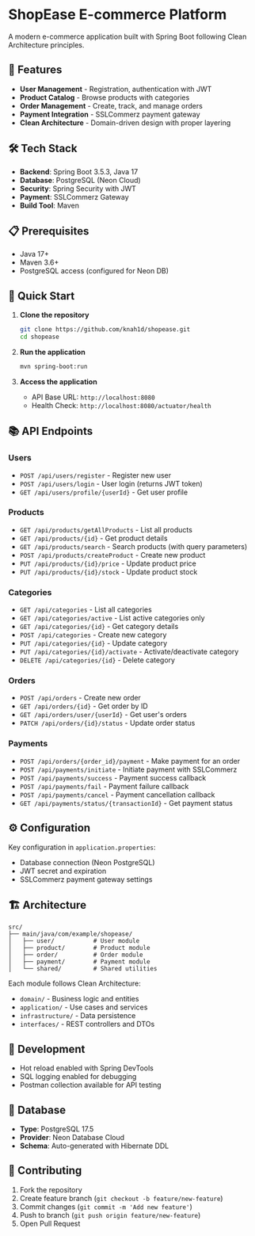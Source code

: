 # ShopEase E-commerce Platform

A modern e-commerce application built with Spring Boot following Clean Architecture principles.

## 🚀 Features

- **User Management** - Registration, authentication with JWT
- **Product Catalog** - Browse products with categories 
- **Order Management** - Create, track, and manage orders
- **Payment Integration** - SSLCommerz payment gateway
- **Clean Architecture** - Domain-driven design with proper layering

## 🛠️ Tech Stack

- **Backend**: Spring Boot 3.5.3, Java 17
- **Database**: PostgreSQL (Neon Cloud)
- **Security**: Spring Security with JWT
- **Payment**: SSLCommerz Gateway
- **Build Tool**: Maven

## 📋 Prerequisites

- Java 17+
- Maven 3.6+
- PostgreSQL access (configured for Neon DB)

## 🏃 Quick Start

1. **Clone the repository**
   ```bash
   git clone https://github.com/knah1d/shopease.git
   cd shopease
   ```

2. **Run the application**
   ```bash
   mvn spring-boot:run
   ```

3. **Access the application**
   - API Base URL: `http://localhost:8080`
   - Health Check: `http://localhost:8080/actuator/health`

## 📚 API Endpoints

### Users
- `POST /api/users/register` - Register new user
- `POST /api/users/login` - User login (returns JWT token)
- `GET /api/users/profile/{userId}` - Get user profile

### Products
- `GET /api/products/getAllProducts` - List all products
- `GET /api/products/{id}` - Get product details
- `GET /api/products/search` - Search products (with query parameters)
- `POST /api/products/createProduct` - Create new product
- `PUT /api/products/{id}/price` - Update product price
- `PUT /api/products/{id}/stock` - Update product stock

### Categories
- `GET /api/categories` - List all categories
- `GET /api/categories/active` - List active categories only
- `GET /api/categories/{id}` - Get category details
- `POST /api/categories` - Create new category
- `PUT /api/categories/{id}` - Update category
- `PUT /api/categories/{id}/activate` - Activate/deactivate category
- `DELETE /api/categories/{id}` - Delete category

### Orders
- `POST /api/orders` - Create new order
- `GET /api/orders/{id}` - Get order by ID
- `GET /api/orders/user/{userId}` - Get user's orders
- `PATCH /api/orders/{id}/status` - Update order status

### Payments
- `POST /api/orders/{order_id}/payment` - Make payment for an order
- `POST /api/payments/initiate` - Initiate payment with SSLCommerz
- `POST /api/payments/success` - Payment success callback
- `POST /api/payments/fail` - Payment failure callback
- `POST /api/payments/cancel` - Payment cancellation callback
- `GET /api/payments/status/{transactionId}` - Get payment status

## ⚙️ Configuration

Key configuration in `application.properties`:
- Database connection (Neon PostgreSQL)
- JWT secret and expiration
- SSLCommerz payment gateway settings

## 🏗️ Architecture

```
src/
├── main/java/com/example/shopease/
│   ├── user/           # User module
│   ├── product/        # Product module  
│   ├── order/          # Order module
│   ├── payment/        # Payment module
│   └── shared/         # Shared utilities
```

Each module follows Clean Architecture:
- `domain/` - Business logic and entities
- `application/` - Use cases and services
- `infrastructure/` - Data persistence
- `interfaces/` - REST controllers and DTOs

## 🔧 Development

- Hot reload enabled with Spring DevTools
- SQL logging enabled for debugging
- Postman collection available for API testing

## 📝 Database

- **Type**: PostgreSQL 17.5
- **Provider**: Neon Database Cloud
- **Schema**: Auto-generated with Hibernate DDL

## 🤝 Contributing

1. Fork the repository
2. Create feature branch (`git checkout -b feature/new-feature`)
3. Commit changes (`git commit -m 'Add new feature'`)
4. Push to branch (`git push origin feature/new-feature`)
5. Open Pull Request


